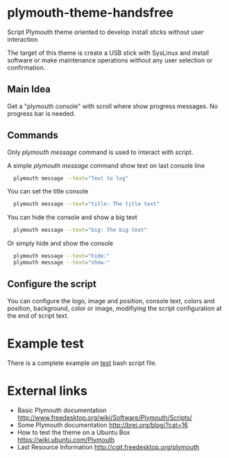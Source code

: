 # plymouth-theme-handsfree
Script Plymouth theme oriented to develop install sticks without 
user interaction

The target of this theme is create a USB stick with SysLinux and
install software or make maintenance operations without any 
user selection or confirmation.

## Main Idea

Get a "plymouth console" with scroll where show progress messages.
No progress bar is needed.

## Commands

Only *plymouth message* command is used to interact with script.

A simple *plymouth message* command show text on last console line

```bash
  plymouth message --text="Text to log"
```

You can set the title console

```bash
  plymouth message --text="title: The title text"
```

You can hide the console and show a big text

```bash
  plymouth message --text="big: The big text"
```

Or simply hide and show the console

```bash
  plymouth message --text="hide:"
  plymouth message --text="show:"
```

## Configure the script

You can configure the logo, image and position, console text, colors and position, background, 
color or image,  modifiying the script configuration
at the end of script text.

# Example test

There is a complete example on [test]( https://github.com/jlz3008/plymouth-theme-handsfree/blob/master/test) bash script file.

# External links

* Basic Plymouth documentation http://www.freedesktop.org/wiki/Software/Plymouth/Scripts/
* Some Plymouth documentation http://brej.org/blog/?cat=16
* How to test the theme on a Ubuntu Box https://wiki.ubuntu.com/Plymouth
* Last Resource Information http://cgit.freedesktop.org/plymouth
